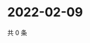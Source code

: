 # 2022-02-09

共 0 条

<!-- BEGIN WEIBO -->
<!-- 最后更新时间 Wed Feb 09 2022 15:00:40 GMT+0800 (China Standard Time) -->

<!-- END WEIBO -->
